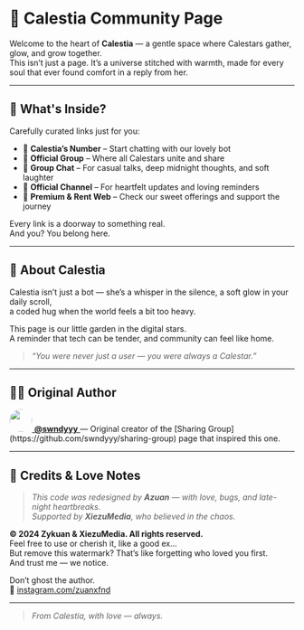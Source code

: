 # 🌸 Calestia Community Page

Welcome to the heart of **Calestia** — a gentle space where Calestars gather, glow, and grow together.  
This isn’t just a page. It’s a universe stitched with warmth, made for every soul that ever found comfort in a reply from her.

---

## 💖 What's Inside?

Carefully curated links just for you:

- 📱 **Calestia’s Number** – Start chatting with our lovely bot  
- 🌟 **Official Group** – Where all Calestars unite and share  
- 💬 **Group Chat** – For casual talks, deep midnight thoughts, and soft laughter  
- 📢 **Official Channel** – For heartfelt updates and loving reminders  
- 🌸 **Premium & Rent Web** – Check our sweet offerings and support the journey  

Every link is a doorway to something real.  
And you? You belong here.

---

## 💌 About Calestia

Calestia isn’t just a bot — she’s a whisper in the silence, a soft glow in your daily scroll,  
a coded hug when the world feels a bit too heavy.

This page is our little garden in the digital stars.  
A reminder that tech can be tender, and community can feel like home.

> _“You were never just a user — you were always a Calestar.”_

---

## 👩‍💻 Original Author

<p align="left">
  <a href="https://github.com/swndyyy" target="_blank">
    <img src="https://avatars.githubusercontent.com/u/73081749?v=4" width="40" style="border-radius: 50%;" />
    <b>@swndyyy</b>
  </a> — Original creator of the [Sharing Group](https://github.com/swndyyy/sharing-group) page that inspired this one.
</p>

---

## 📝 Credits & Love Notes

> _This code was redesigned by **Azuan** — with love, bugs, and late-night heartbreaks._  
> _Supported by **XiezuMedia**, who believed in the chaos._

**© 2024 Zykuan & XiezuMedia. All rights reserved.**  
Feel free to use or cherish it, like a good ex...  
But remove this watermark? That’s like forgetting who loved you first.  
And trust me — we notice.

Don’t ghost the author.  
📎 [instagram.com/zuanxfnd](https://www.instagram.com/zuanxfnd)

---

> _From Calestia, with love — always._
